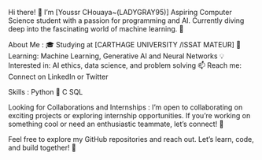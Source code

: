 Hi there! 👋 I’m [Youssr CHouaya~(LADYGRAY95)]
Aspiring Computer Science student with a passion for programming and AI. Currently diving deep into the fascinating world of machine learning. 🚀

About Me :
🎓 Studying at [CARTHAGE UNIVERSITY /ISSAT MATEUR]
🌱 Learning: Machine Learning, Generative AI and Neural Networks
💡 Interested in: AI ethics, data science, and problem solving
📫 Reach me: Connect on LinkedIn or Twitter

Skills :
Python 🐍
C
SQL

Looking for Collaborations and Internships :
I’m open to collaborating on exciting projects or exploring internship opportunities. If you’re working on something cool or need an enthusiastic teammate, let’s connect! 🤝

Feel free to explore my GitHub repositories and reach out. Let’s learn, code, and build together! 🌟


